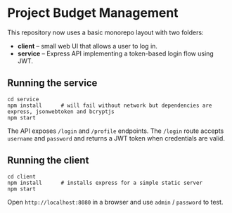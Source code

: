 # Project Budget Management

This repository now uses a basic monorepo layout with two folders:

- **client** – small web UI that allows a user to log in.
- **service** – Express API implementing a token-based login flow using JWT.

## Running the service

```
cd service
npm install      # will fail without network but dependencies are express, jsonwebtoken and bcryptjs
npm start
```

The API exposes `/login` and `/profile` endpoints. The `/login` route accepts `username` and `password` and returns a JWT token when credentials are valid.

## Running the client

```
cd client
npm install      # installs express for a simple static server
npm start
```

Open `http://localhost:8080` in a browser and use `admin` / `password` to test.
